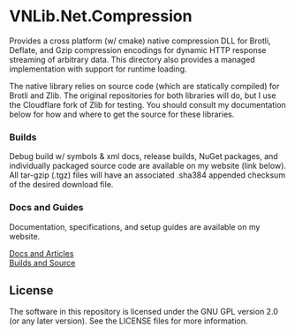 # VNLib.Net.Compression

Provides a cross platform (w/ cmake) native compression DLL for Brotli, Deflate, and Gzip compression encodings for dynamic HTTP response streaming of arbitrary data. This directory also provides a managed implementation with support for runtime loading.

The native library relies on source code (which are statically compiled) for Brotli and Zlib. The original repositories for both libraries will do, but I use the Cloudflare fork of Zlib for testing. You should consult my documentation below for how and where to get the source for these libraries. 


### Builds
Debug build w/ symbols & xml docs, release builds, NuGet packages, and individually packaged source code are available on my website (link below). All tar-gzip (.tgz) files will have an associated .sha384 appended checksum of the desired download file.

### Docs and Guides
Documentation, specifications, and setup guides are available on my website.

[Docs and Articles](https://www.vaughnnugent.com/resources/software/articles?tags=docs,_vnlib.net.compression)  
[Builds and Source](https://www.vaughnnugent.com/resources/software/modules/VNLib.Core)  

## License 
The software in this repository is licensed under the GNU GPL version 2.0 (or any later version). See the LICENSE files for more information.